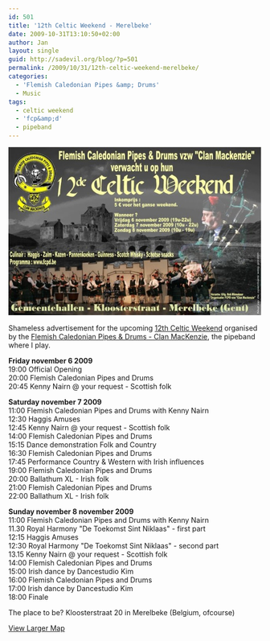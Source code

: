 ```yaml
---
id: 501
title: '12th Celtic Weekend - Merelbeke'
date: 2009-10-31T13:10:50+02:00
author: Jan
layout: single
guid: http://sadevil.org/blog/?p=501
permalink: /2009/10/31/12th-celtic-weekend-merelbeke/
categories:
  - 'Flemish Caledonian Pipes &amp; Drums'
  - Music
tags:
  - celtic weekend
  - 'fcp&amp;d'
  - pipeband
---
```

![12th Celtic Weekend](/assets/images/2009/11/fcpd_12_celtic_weekend-sm.jpg "12th Celtic Weekend")

Shameless advertisement for the upcoming [12th Celtic Weekend](http://www.glengarry.be/fcpd/events.htm) organised by the [Flemish Caledonian Pipes & Drums - Clan MacKenzie](http://www.fcpd.be/), the pipeband where I play.

**Friday november 6 2009**  
19:00 Official Opening  
20:00 Flemish Caledonian Pipes and Drums  
20:45 Kenny Nairn @ your request - Scottish folk

**Saturday november 7 2009**  
11:00 Flemish Caledonian Pipes and Drums with Kenny Nairn  
12:30 Haggis Amuses  
12:45 Kenny Nairn @ your request - Scottish folk  
14:00 Flemish Caledonian Pipes and Drums  
15:15 Dance demonstration Folk and Country  
16:30 Flemish Caledonian Pipes and Drums  
17:45 Performance Country & Western with Irish influences  
19:00 Flemish Caledonian Pipes and Drums  
20:00 Ballathum XL - Irish folk  
21:00 Flemish Caledonian Pipes and Drums  
22:00 Ballathum XL - Irish folk

**Sunday november 8 november 2009**  
11:00 Flemish Caledonian Pipes and Drums with Kenny Nairn  
11.30 Royal Harmony "De Toekomst Sint Niklaas" - first part  
12:15 Haggis Amuses  
12:30 Royal Harmony "De Toekomst Sint Niklaas" - second part  
13.15 Kenny Nairn @ your request - Scottish folk  
14:00 Flemish Caledonian Pipes and Drums  
15:00 Irish dance by Dancestudio Kim  
16:00 Flemish Caledonian Pipes and Drums  
17:00 Irish dance by Dancestudio Kim  
18:00 Finale

The place to be? Kloosterstraat 20 in Merelbeke (Belgium, ofcourse)

[View Larger Map](http://maps.google.com/maps?f=q&source=embed&hl=en&geocode=&q=+Kloosterstraat+20,+9820+Merelbeke&sll=37.0625,-95.677068&sspn=35.547176,73.564453&ie=UTF8&hq=&hnear=Kloosterstraat+20,+Merelbeke+9820+Merelbeke,+East+Flanders,+Flemish+Region,+Belgium&ll=50.990381,3.748784&spn=0.004052,0.006437&z=16&iwloc=A)